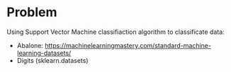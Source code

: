 # Problem
Using Support Vector Machine classifiaction algorithm to classificate data:
- Abalone: https://machinelearningmastery.com/standard-machine-learning-datasets/
- Digits (sklearn.datasets)

